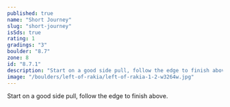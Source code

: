 ```yaml
---
published: true
name: "Short Journey"
slug: "short-journey"
isSds: true
rating: 1
gradings: "3"
boulder: "8.7"
zone: 8
id: "8.7.1"
description: "Start on a good side pull, follow the edge to finish above."
image: "/boulders/left-of-rakia/left-of-rakia-1-2-w3264w.jpg"
---
```


Start on a good side pull, follow the edge to finish above.
